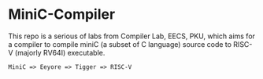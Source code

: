 # MiniC-Compiler

This repo is a serious of labs from Compiler Lab, EECS, PKU, which aims for a compiler to compile miniC (a subset of C language) source code to RISC-V (majorly RV64I) executable.

```
MiniC => Eeyore => Tigger => RISC-V
```
